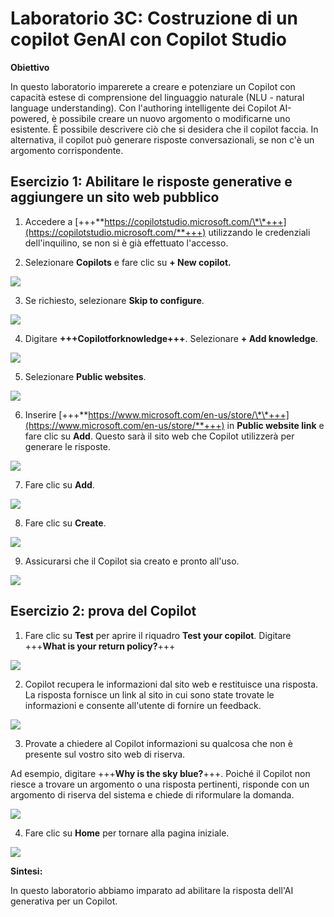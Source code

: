 # Laboratorio 3C: Costruzione di un copilot GenAI con Copilot Studio

**Obiettivo**

In questo laboratorio imparerete a creare e potenziare un Copilot con
capacità estese di comprensione del linguaggio naturale (NLU - natural
language understanding). Con l'authoring intelligente dei Copilot
AI-powered, è possibile creare un nuovo argomento o modificarne uno
esistente. È possibile descrivere ciò che si desidera che il copilot
faccia. In alternativa, il copilot può generare risposte
conversazionali, se non c'è un argomento corrispondente.

## Esercizio 1: Abilitare le risposte generative e aggiungere un sito web pubblico

1.  Accedere a
    [+++\*\*https://copilotstudio.microsoft.com/\*\*+++](https://copilotstudio.microsoft.com/**+++)
    utilizzando le credenziali dell'inquilino, se non si è già
    effettuato l'accesso.

2.  Selezionare **Copilots** e fare clic su **+ New copilot.**

![](./media/image1.png)

3.  Se richiesto, selezionare **Skip to configure**.

![](./media/image2.png)

4.  Digitare **+++Copilotforknowledge+++**. Selezionare **+ Add
    knowledge**.

![](./media/image3.png)

5.  Selezionare **Public websites**.

![](./media/image4.png)

6.  Inserire
    [+++\*\*https://www.microsoft.com/en-us/store/\*\*+++](https://www.microsoft.com/en-us/store/**+++)
    in **Public website link** e fare clic su **Add**. Questo sarà il
    sito web che Copilot utilizzerà per generare le risposte.

![](./media/image5.png)

7.  Fare clic su **Add**.

![](./media/image6.png)

8.  Fare clic su **Create**.

![](./media/image7.png)

9.  Assicurarsi che il Copilot sia creato e pronto all'uso.

![](./media/image8.png)

## Esercizio 2: prova del Copilot

1.  Fare clic su **Test** per aprire il riquadro **Test your copilot**.
    Digitare +++**What is your return policy?**+++

![](./media/image9.png)

2.  Copilot recupera le informazioni dal sito web e restituisce una
    risposta. La risposta fornisce un link al sito in cui sono state
    trovate le informazioni e consente all'utente di fornire un
    feedback.

![](./media/image10.png)

3.  Provate a chiedere al Copilot informazioni su qualcosa che non è
    presente sul vostro sito web di riserva.

Ad esempio, digitare +++**Why is the sky blue?**+++. Poiché il Copilot
non riesce a trovare un argomento o una risposta pertinenti, risponde
con un argomento di riserva del sistema e chiede di riformulare la
domanda.

![](./media/image11.png)

4.  Fare clic su **Home** per tornare alla pagina iniziale.

![](./media/image12.png)

**Sintesi:**

In questo laboratorio abbiamo imparato ad abilitare la risposta dell'AI
generativa per un Copilot.
